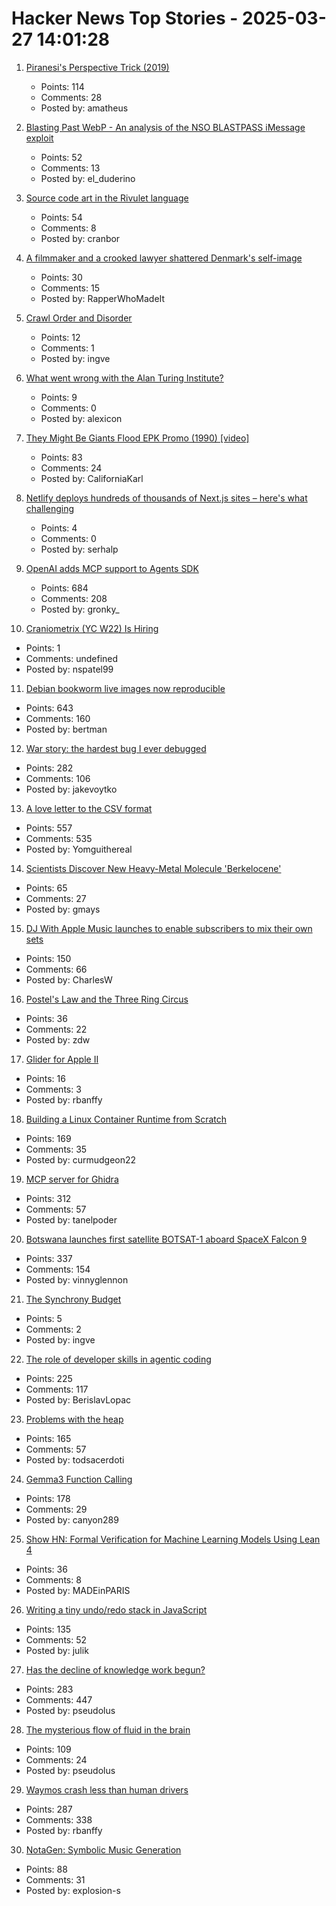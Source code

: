 # Hacker News Top Stories - 2025-03-27 14:01:28

1. [Piranesi's Perspective Trick (2019)](https://medium.com/@brunopostle/piranesis-perspective-trick-6bcd7a754da9)
   - Points: 114
   - Comments: 28
   - Posted by: amatheus

2. [Blasting Past WebP - An analysis of the NSO BLASTPASS iMessage exploit](https://googleprojectzero.blogspot.com/2025/03/blasting-past-webp.html)
   - Points: 52
   - Comments: 13
   - Posted by: el_duderino

3. [Source code art in the Rivulet language](https://github.com/rottytooth/Rivulet)
   - Points: 54
   - Comments: 8
   - Posted by: cranbor

4. [A filmmaker and a crooked lawyer shattered Denmark's self-image](https://www.theguardian.com/world/2025/mar/27/black-swan-denmark-documentary-mads-brugger-amira-smajic)
   - Points: 30
   - Comments: 15
   - Posted by: RapperWhoMadeIt

5. [Crawl Order and Disorder](https://www.marginalia.nu/log/a_117_crawl_order/)
   - Points: 12
   - Comments: 1
   - Posted by: ingve

6. [What went wrong with the Alan Turing Institute?](https://www.chalmermagne.com/p/how-not-to-build-an-ai-institute)
   - Points: 9
   - Comments: 0
   - Posted by: alexicon

7. [They Might Be Giants Flood EPK Promo (1990) [video]](https://www.youtube.com/watch?v=C-tQSFQ-ESY)
   - Points: 83
   - Comments: 24
   - Posted by: CaliforniaKarl

8. [Netlify deploys hundreds of thousands of Next.js sites – here's what challenging](https://www.netlify.com/blog/how-we-run-nextjs/)
   - Points: 4
   - Comments: 0
   - Posted by: serhalp

9. [OpenAI adds MCP support to Agents SDK](https://openai.github.io/openai-agents-python/mcp/)
   - Points: 684
   - Comments: 208
   - Posted by: gronky_

10. [Craniometrix (YC W22) Is Hiring](https://www.ycombinator.com/companies/craniometrix/jobs/ugwcSrU-chief-of-staff)
   - Points: 1
   - Comments: undefined
   - Posted by: nspatel99

11. [Debian bookworm live images now reproducible](https://lwn.net/Articles/1015402/)
   - Points: 643
   - Comments: 160
   - Posted by: bertman

12. [War story: the hardest bug I ever debugged](https://www.clientserver.dev/p/war-story-the-hardest-bug-i-ever)
   - Points: 282
   - Comments: 106
   - Posted by: jakevoytko

13. [A love letter to the CSV format](https://github.com/medialab/xan/blob/master/docs/LOVE_LETTER.md)
   - Points: 557
   - Comments: 535
   - Posted by: Yomguithereal

14. [Scientists Discover New Heavy-Metal Molecule 'Berkelocene'](https://newscenter.lbl.gov/2025/03/11/scientists-discover-new-heavy-metal-molecule-berkelocene/)
   - Points: 65
   - Comments: 27
   - Posted by: gmays

15. [DJ With Apple Music launches to enable subscribers to mix their own sets](https://www.musicweek.com/digital/read/dj-with-apple-music-launches-to-enable-subscribers-to-mix-their-own-sets/091655)
   - Points: 150
   - Comments: 66
   - Posted by: CharlesW

16. [Postel's Law and the Three Ring Circus](https://alexgaynor.net/2025/mar/25/postels-law-and-the-three-ring-circus/)
   - Points: 36
   - Comments: 22
   - Posted by: zdw

17. [Glider for Apple II](https://www.colino.net/wordpress/en/glider-for-apple-ii/)
   - Points: 16
   - Comments: 3
   - Posted by: rbanffy

18. [Building a Linux Container Runtime from Scratch](https://edera.dev/stories/styrolite)
   - Points: 169
   - Comments: 35
   - Posted by: curmudgeon22

19. [MCP server for Ghidra](https://github.com/LaurieWired/GhidraMCP)
   - Points: 312
   - Comments: 57
   - Posted by: tanelpoder

20. [Botswana launches first satellite BOTSAT-1 aboard SpaceX Falcon 9](https://spaceinafrica.com/2025/03/15/botswana-successfully-launches-first-satellite-botsat-1/)
   - Points: 337
   - Comments: 154
   - Posted by: vinnyglennon

21. [The Synchrony Budget](https://www.morling.dev/blog/the-synchrony-budget/)
   - Points: 5
   - Comments: 2
   - Posted by: ingve

22. [The role of developer skills in agentic coding](https://martinfowler.com/articles/exploring-gen-ai.html#memo-13)
   - Points: 225
   - Comments: 117
   - Posted by: BerislavLopac

23. [Problems with the heap](https://rachelbythebay.com/w/2025/03/26/atop/)
   - Points: 165
   - Comments: 57
   - Posted by: todsacerdoti

24. [Gemma3 Function Calling](https://ai.google.dev/gemma/docs/capabilities/function-calling)
   - Points: 178
   - Comments: 29
   - Posted by: canyon289

25. [Show HN: Formal Verification for Machine Learning Models Using Lean 4](https://github.com/fraware/leanverifier)
   - Points: 36
   - Comments: 8
   - Posted by: MADEinPARIS

26. [Writing a tiny undo/redo stack in JavaScript](https://blog.julik.nl/2025/03/a-tiny-undo-stack)
   - Points: 135
   - Comments: 52
   - Posted by: julik

27. [Has the decline of knowledge work begun?](https://www.nytimes.com/2025/03/25/business/economy/white-collar-layoffs.html)
   - Points: 283
   - Comments: 447
   - Posted by: pseudolus

28. [The mysterious flow of fluid in the brain](https://www.quantamagazine.org/the-mysterious-flow-of-fluid-in-the-brain-20250326/)
   - Points: 109
   - Comments: 24
   - Posted by: pseudolus

29. [Waymos crash less than human drivers](https://www.understandingai.org/p/human-drivers-keep-crashing-into)
   - Points: 287
   - Comments: 338
   - Posted by: rbanffy

30. [NotaGen: Symbolic Music Generation](https://electricalexis.github.io/notagen-demo/)
   - Points: 88
   - Comments: 31
   - Posted by: explosion-s

